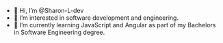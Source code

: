 - 👋 Hi, I’m @Sharon-L-dev
- 👀 I’m interested in software development and engineering.
- 🌱 I’m currently learning JavaScript and Angular as part of my Bachelors in Software Engineering degree.


<!---
Sharon-L-dev/Sharon-L-dev is a ✨ special ✨ repository because its `README.md` (this file) appears on your GitHub profile.
You can click the Preview link to take a look at your changes. - 💞️ I’m looking to collaborate on ...
- 📫 How to reach me ...
--->
